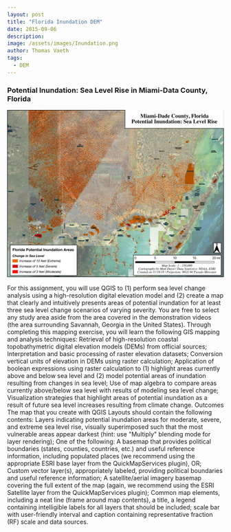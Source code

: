 ```yaml
---
layout: post
title: "Florida Inundation DEM"
date: 2015-09-06
description: 
image: /assets/images/Inundation.png
author: Thomas Vaeth
tags: 
  - DEM
---
```

### Potential Inundation: Sea Level Rise in Miami-Data County, Florida

![Map GIS](/assets/images/Inundation.png)

For this assignment, you will use QGIS to (1) perform sea level change analysis using a high-resolution digital elevation model and (2) create a map that clearly and intuitively presents areas of potential inundation for at least three sea level change scenarios of varying severity.  You are free to select any study area aside from the area covered in the demonstration videos (the area surrounding Savannah, Georgia in the United States).  Through completing this mapping exercise, you will learn the following GIS mapping and analysis techniques:
Retrieval of high-resolution coastal topobathymetric digital elevation models (DEMs) from official sources;
Interpretation and basic processing of raster elevation datasets;
Conversion vertical units of elevation in DEMs using raster calculation;
Application of boolean expressions using raster calculation to (1) highlight areas currently above and below sea level and (2) model potential areas of inundation resulting from changes in sea level;
Use of map algebra to compare areas currently above/below sea level with results of modeling sea level change;
Visualization strategies that highlight areas of potential inundation as a result of future sea level increases resulting from climate change.
Outcomes
The map that you create with QGIS Layouts should contain the following contents:
Layers indicating potential inundation areas for moderate, severe, and extreme sea level rise, visually superimposed such that the most vulnerable areas appear darkest (hint: use "Multiply" blending mode for layer rendering);
One of the following:
A basemap that provides political boundaries (states, counties, countries, etc.) and useful reference information, including populated places (we recommend using the appropriate ESRI base layer from the QuickMapServices plugin), OR;
Custom vector layer(s), appropriately labeled, providing political boundaries and useful reference information;
A satellite/aerial imagery basemap covering the full extent of the map (again, we recommend using the ESRI Satellite layer from the QuickMapServices plugin);
Common map elements, including a neat line (frame around map contents), a title, a legend containing intelligible labels for all layers that should be included; scale bar with user-friendly interval and caption containing representative fraction (RF) scale and data sources.
